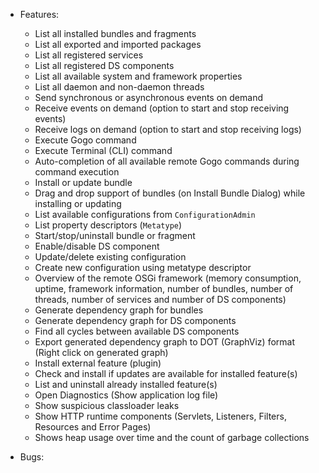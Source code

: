 - Features:
	- List all installed bundles and fragments
	- List all exported and imported packages
	- List all registered services
	- List all registered DS components
	- List all available system and framework properties
	- List all daemon and non-daemon threads
	- Send synchronous or asynchronous events on demand
	- Receive events on demand (option to start and stop receiving events)
	- Receive logs on demand (option to start and stop receiving logs)
	- Execute Gogo command
	- Execute Terminal (CLI) command
	- Auto-completion of all available remote Gogo commands during command execution
	- Install or update bundle
	- Drag and drop support of bundles (on Install Bundle Dialog) while installing or updating
	- List available configurations from `ConfigurationAdmin`
	- List property descriptors (`Metatype`)
	- Start/stop/uninstall bundle or fragment
	- Enable/disable DS component
	- Update/delete existing configuration
	- Create new configuration using metatype descriptor
	- Overview of the remote OSGi framework (memory consumption, uptime, framework information, number of bundles, number of threads, number of services and number of DS components)
	- Generate dependency graph for bundles
	- Generate dependency graph for DS components
	- Find all cycles between available DS components
	- Export generated dependency graph to DOT (GraphViz) format (Right click on generated graph)
	- Install external feature (plugin)
	- Check and install if updates are available for installed feature(s)
	- List and uninstall already installed feature(s)
	- Open Diagnostics (Show application log file)
	- Show suspicious classloader leaks
	- Show HTTP runtime components (Servlets, Listeners, Filters, Resources and Error Pages)
	- Shows heap usage over time and the count of garbage collections
	
- Bugs:
	